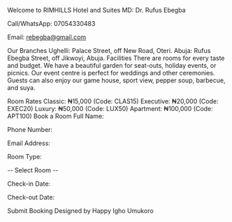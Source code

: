 Welcome to RIMHILLS Hotel and Suites
MD: Dr. Rufus Ebegba

Call/WhatsApp: 07054330483

Email: rebegba@gmail.com

Our Branches
Ughelli: Palace Street, off New Road, Oteri.
Abuja: Rufus Ebegba Street, off Jikwoyi, Abuja.
Facilities
There are rooms for every taste and budget. We have a beautiful garden for seat-outs, holiday events, or picnics. Our event centre is perfect for weddings and other ceremonies. Guests can also enjoy our game house, sport view, pepper soup, barbecue, and suya.

Room Rates
Classic: ₦15,000 (Code: CLAS15)
Executive: ₦20,000 (Code: EXEC20)
Luxury: ₦50,000 (Code: LUX50)
Apartment: ₦100,000 (Code: APT100)
Book a Room
Full Name:


Phone Number:


Email Address:


Room Type:

-- Select Room --


Check-in Date:

 


Check-out Date:

 


Submit Booking
Designed by Happy Igho Umukoro

